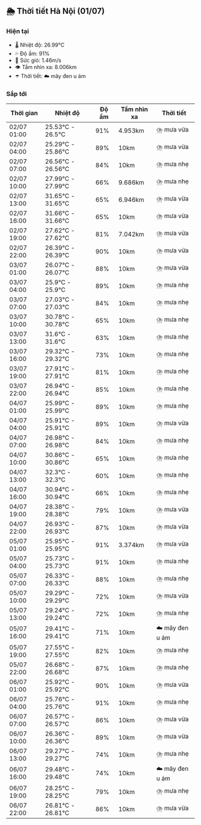 ## 🌦️ Thời tiết Hà Nội (01/07)

### Hiện tại

- 🌡️ Nhiệt độ: 26.99℃
- 💦 Độ ẩm: 91%
- 💨 Sức gió: 1.46m/s
- 👁️ Tầm nhìn xa: 8.006km
- ☂️ Thời tiết: ☁️ mây đen u ám

### Sắp tới

| Thời gian | Nhiệt độ | Độ ẩm | Tầm nhìn xa | Thời tiết |
| --- | --- | --- | --- | --- |
| 02/07 01:00 | 25.53℃ - 26.5℃ | 91% | 4.953km | ⛈️ mưa vừa |
| 02/07 04:00 | 25.29℃ - 25.86℃ | 89% | 10km | ⛈️ mưa vừa |
| 02/07 07:00 | 26.56℃ - 26.56℃ | 84% | 10km | ⛈️ mưa nhẹ |
| 02/07 10:00 | 27.99℃ - 27.99℃ | 66% | 9.686km | ⛈️ mưa nhẹ |
| 02/07 13:00 | 31.65℃ - 31.65℃ | 65% | 6.946km | ⛈️ mưa vừa |
| 02/07 16:00 | 31.66℃ - 31.66℃ | 65% | 10km | ⛈️ mưa vừa |
| 02/07 19:00 | 27.62℃ - 27.62℃ | 81% | 7.042km | ⛈️ mưa vừa |
| 02/07 22:00 | 26.39℃ - 26.39℃ | 90% | 10km | ⛈️ mưa vừa |
| 03/07 01:00 | 26.07℃ - 26.07℃ | 88% | 10km | ⛈️ mưa vừa |
| 03/07 04:00 | 25.9℃ - 25.9℃ | 89% | 10km | ⛈️ mưa nhẹ |
| 03/07 07:00 | 27.03℃ - 27.03℃ | 84% | 10km | ⛈️ mưa nhẹ |
| 03/07 10:00 | 30.78℃ - 30.78℃ | 65% | 10km | ⛈️ mưa nhẹ |
| 03/07 13:00 | 31.6℃ - 31.6℃ | 63% | 10km | ⛈️ mưa nhẹ |
| 03/07 16:00 | 29.32℃ - 29.32℃ | 73% | 10km | ⛈️ mưa nhẹ |
| 03/07 19:00 | 27.91℃ - 27.91℃ | 81% | 10km | ⛈️ mưa nhẹ |
| 03/07 22:00 | 26.94℃ - 26.94℃ | 85% | 10km | ⛈️ mưa nhẹ |
| 04/07 01:00 | 25.99℃ - 25.99℃ | 89% | 10km | ⛈️ mưa nhẹ |
| 04/07 04:00 | 25.91℃ - 25.91℃ | 89% | 10km | ⛈️ mưa vừa |
| 04/07 07:00 | 26.98℃ - 26.98℃ | 84% | 10km | ⛈️ mưa nhẹ |
| 04/07 10:00 | 30.86℃ - 30.86℃ | 65% | 10km | ⛈️ mưa nhẹ |
| 04/07 13:00 | 32.3℃ - 32.3℃ | 60% | 10km | ⛈️ mưa nhẹ |
| 04/07 16:00 | 30.94℃ - 30.94℃ | 66% | 10km | ⛈️ mưa nhẹ |
| 04/07 19:00 | 28.38℃ - 28.38℃ | 79% | 10km | ⛈️ mưa vừa |
| 04/07 22:00 | 26.93℃ - 26.93℃ | 87% | 10km | ⛈️ mưa vừa |
| 05/07 01:00 | 25.95℃ - 25.95℃ | 91% | 3.374km | ⛈️ mưa vừa |
| 05/07 04:00 | 25.73℃ - 25.73℃ | 91% | 10km | ⛈️ mưa nhẹ |
| 05/07 07:00 | 26.33℃ - 26.33℃ | 88% | 10km | ⛈️ mưa nhẹ |
| 05/07 10:00 | 29.29℃ - 29.29℃ | 72% | 10km | ⛈️ mưa vừa |
| 05/07 13:00 | 29.24℃ - 29.24℃ | 72% | 10km | ⛈️ mưa nhẹ |
| 05/07 16:00 | 29.41℃ - 29.41℃ | 71% | 10km | ☁️ mây đen u ám |
| 05/07 19:00 | 27.55℃ - 27.55℃ | 82% | 10km | ⛈️ mưa nhẹ |
| 05/07 22:00 | 26.68℃ - 26.68℃ | 87% | 10km | ⛈️ mưa nhẹ |
| 06/07 01:00 | 25.92℃ - 25.92℃ | 90% | 10km | ⛈️ mưa vừa |
| 06/07 04:00 | 25.76℃ - 25.76℃ | 91% | 10km | ⛈️ mưa nhẹ |
| 06/07 07:00 | 26.57℃ - 26.57℃ | 86% | 10km | ⛈️ mưa vừa |
| 06/07 10:00 | 26.36℃ - 26.36℃ | 89% | 10km | ⛈️ mưa vừa |
| 06/07 13:00 | 29.27℃ - 29.27℃ | 74% | 10km | ⛈️ mưa nhẹ |
| 06/07 16:00 | 29.48℃ - 29.48℃ | 74% | 10km | ☁️ mây đen u ám |
| 06/07 19:00 | 28.25℃ - 28.25℃ | 79% | 10km | ⛈️ mưa nhẹ |
| 06/07 22:00 | 26.81℃ - 26.81℃ | 86% | 10km | ⛈️ mưa vừa |

